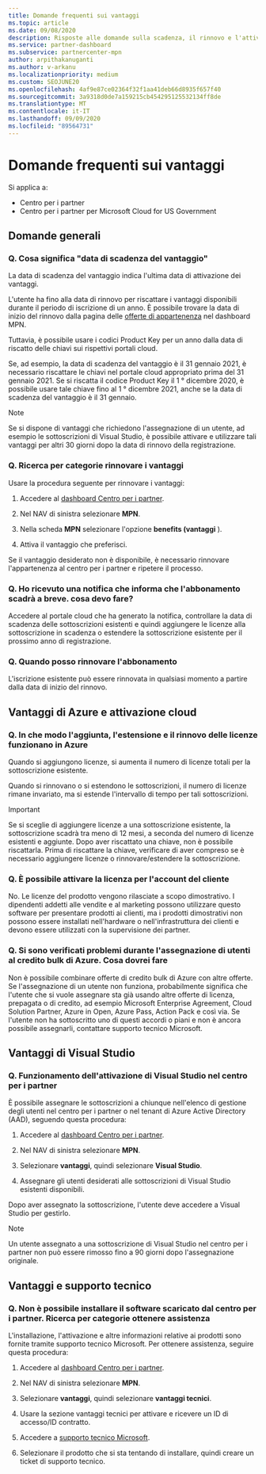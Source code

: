 ```yaml
---
title: Domande frequenti sui vantaggi
ms.topic: article
ms.date: 09/08/2020
description: Risposte alle domande sulla scadenza, il rinnovo e l'attivazione delle licenze per Azure, cloud, Visual Studio e i vantaggi tecnici e di supporto
ms.service: partner-dashboard
ms.subservice: partnercenter-mpn
author: arpithakanuganti
ms.author: v-arkanu
ms.localizationpriority: medium
ms.custom: SEOJUNE20
ms.openlocfilehash: 4af9e87ce02364f32f1aa41deb66d8935f657f40
ms.sourcegitcommit: 3a9318d0de7a159215cb454295125532134ff8de
ms.translationtype: MT
ms.contentlocale: it-IT
ms.lasthandoff: 09/09/2020
ms.locfileid: "89564731"
---
```

# <a name="benefits-faq"></a>Domande frequenti sui vantaggi

Si applica a:

- Centro per i partner
- Centro per i partner per Microsoft Cloud for US Government

## <a name="general-questions"></a>Domande generali

### <a name="q-what-does-benefit-expiry-date-mean"></a>Q. Cosa significa "data di scadenza del vantaggio"

La data di scadenza del vantaggio indica l'ultima data di attivazione dei vantaggi.

L'utente ha fino alla data di rinnovo per riscattare i vantaggi disponibili durante il periodo di iscrizione di un anno. È possibile trovare la data di inizio del rinnovo dalla pagina delle [offerte di appartenenza](https://partner.microsoft.com/dashboard/mpn/offers) nel dashboard MPN.

Tuttavia, è possibile usare i codici Product Key per un anno dalla data di riscatto delle chiavi sui rispettivi portali cloud.

Se, ad esempio, la data di scadenza del vantaggio è il 31 gennaio 2021, è necessario riscattare le chiavi nel portale cloud appropriato prima del 31 gennaio 2021. Se si riscatta il codice Product Key il 1 ° dicembre 2020, è possibile usare tale chiave fino al 1 ° dicembre 2021, anche se la data di scadenza del vantaggio è il 31 gennaio.

>[!NOTE]
>Se si dispone di vantaggi che richiedono l'assegnazione di un utente, ad esempio le sottoscrizioni di Visual Studio, è possibile attivare e utilizzare tali vantaggi per altri 30 giorni dopo la data di rinnovo della registrazione.

### <a name="q-how-do-i-renew-my-benefits"></a>Q. Ricerca per categorie rinnovare i vantaggi

Usare la procedura seguente per rinnovare i vantaggi:

1. Accedere al [dashboard Centro per i partner](https://partner.microsoft.com/dashboard/).

2. Nel NAV di sinistra selezionare **MPN**.

3. Nella scheda **MPN** selezionare l'opzione **benefits (vantaggi** ).

4. Attiva il vantaggio che preferisci.

Se il vantaggio desiderato non è disponibile, è necessario rinnovare l'appartenenza al centro per i partner e ripetere il processo.

### <a name="q-i-received-a-notification-informing-me-that-my-subscription-is-expiring-soon---what-should-i-do"></a>Q. Ho ricevuto una notifica che informa che l'abbonamento scadrà a breve. cosa devo fare?

Accedere al portale cloud che ha generato la notifica, controllare la data di scadenza delle sottoscrizioni esistenti e quindi aggiungere le licenze alla sottoscrizione in scadenza o estendere la sottoscrizione esistente per il prossimo anno di registrazione.

### <a name="q-when-can-i-renew-my-membership"></a>Q. Quando posso rinnovare l'abbonamento

L'iscrizione esistente può essere rinnovata in qualsiasi momento a partire dalla data di inizio del rinnovo.

## <a name="azure-and-cloud-activation-benefits"></a>Vantaggi di Azure e attivazione cloud

### <a name="q-how-does-adding-extendingrenewing-licenses-work-on-azure"></a>Q. In che modo l'aggiunta, l'estensione e il rinnovo delle licenze funzionano in Azure

Quando si aggiungono licenze, si aumenta il numero di licenze totali per la sottoscrizione esistente.

Quando si rinnovano o si estendono le sottoscrizioni, il numero di licenze rimane invariato, ma si estende l'intervallo di tempo per tali sottoscrizioni.

>[!IMPORTANT]
>Se si sceglie di aggiungere licenze a una sottoscrizione esistente, la sottoscrizione scadrà tra meno di 12 mesi, a seconda del numero di licenze esistenti e aggiunte. Dopo aver riscattato una chiave, non è possibile riscattarla. Prima di riscattare la chiave, verificare di aver compreso se è necessario aggiungere licenze o rinnovare/estendere la sottoscrizione.

### <a name="q-can-i-activate-the-license-on-my-customers-account"></a>Q. È possibile attivare la licenza per l'account del cliente

No. Le licenze del prodotto vengono rilasciate a scopo dimostrativo. I dipendenti addetti alle vendite e al marketing possono utilizzare questo software per presentare prodotti ai clienti, ma i prodotti dimostrativi non possono essere installati nell'hardware o nell'infrastruttura dei clienti e devono essere utilizzati con la supervisione dei partner.

### <a name="q-im-having-trouble-assigning-users-in-azure-bulk-credit-what-should-i-do"></a>Q. Si sono verificati problemi durante l'assegnazione di utenti al credito bulk di Azure. Cosa dovrei fare

Non è possibile combinare offerte di credito bulk di Azure con altre offerte. Se l'assegnazione di un utente non funziona, probabilmente significa che l'utente che si vuole assegnare sta già usando altre offerte di licenza, prepagata o di credito, ad esempio Microsoft Enterprise Agreement, Cloud Solution Partner, Azure in Open, Azure Pass, Action Pack e così via. Se l'utente non ha sottoscritto uno di questi accordi o piani e non è ancora possibile assegnarli, contattare supporto tecnico Microsoft.

## <a name="visual-studio-benefits"></a>Vantaggi di Visual Studio

### <a name="q-how-does-visual-studio-activation-work-in-partner-center"></a>Q. Funzionamento dell'attivazione di Visual Studio nel centro per i partner

È possibile assegnare le sottoscrizioni a chiunque nell'elenco di gestione degli utenti nel centro per i partner o nel tenant di Azure Active Directory (AAD), seguendo questa procedura:

1. Accedere al [dashboard Centro per i partner](https://partner.microsoft.com/dashboard/).

2. Nel NAV di sinistra selezionare **MPN**.

3. Selezionare **vantaggi**, quindi selezionare **Visual Studio**.

4. Assegnare gli utenti desiderati alle sottoscrizioni di Visual Studio esistenti disponibili.

Dopo aver assegnato la sottoscrizione, l'utente deve accedere a Visual Studio per gestirlo.

>[!Note]
> Un utente assegnato a una sottoscrizione di Visual Studio nel centro per i partner non può essere rimosso fino a 90 giorni dopo l'assegnazione originale.

## <a name="technical-benefits-and-support"></a>Vantaggi e supporto tecnico

### <a name="q-i-cant-install-the-software-i-downloaded-from-partner-center-how-do-i-get-help"></a>Q. Non è possibile installare il software scaricato dal centro per i partner. Ricerca per categorie ottenere assistenza

L'installazione, l'attivazione e altre informazioni relative ai prodotti sono fornite tramite supporto tecnico Microsoft. Per ottenere assistenza, seguire questa procedura:

1. Accedere al [dashboard Centro per i partner](https://partner.microsoft.com/dashboard/).

2. Nel NAV di sinistra selezionare **MPN**.

3. Selezionare **vantaggi**, quindi selezionare **vantaggi tecnici**.

4. Usare la sezione vantaggi tecnici per attivare e ricevere un ID di accesso/ID contratto.

5. Accedere a [supporto tecnico Microsoft](https://support.microsoft.com/supportforbusiness/productselection).

6. Selezionare il prodotto che si sta tentando di installare, quindi creare un ticket di supporto tecnico.
